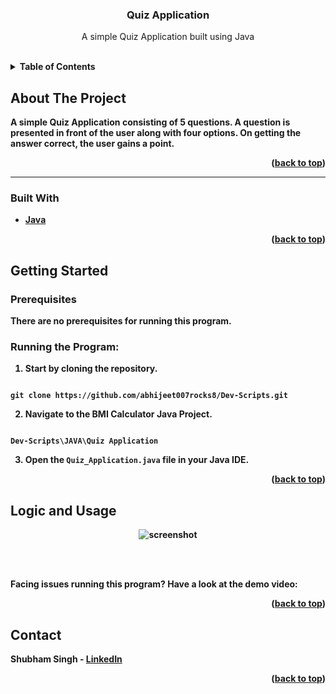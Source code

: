 
<h3  align="center">Quiz Application</h3>

  

<p  align="center">
A simple Quiz Application built using Java
</p>

<br />

  
  
  
  
  

<details>

<summary><b>Table of Contents</summary>

<ol>

<li>

<a  href="#about-the-project">About The Project</a>

<ul>

<li><a  href="#built-with">Built With</a></li>

</ul>

</li>

<li>

<a  href="#getting-started">Getting Started</a>

<ul>

<li><a  href="#prerequisites">Prerequisites</a></li>

</ul>

</li>

<li><a  href="#logic-and-usage">Logic and Usage</a></li>

</li>

<li><a  href="#contact">Contact</a></li>

</ol>

</details>

  
  
  
  

## About The Project

  
  

A simple Quiz Application consisting of 5 questions. A question is presented in front of the user along with four options. On getting the answer correct, the user gains a point.

  
  

<p  align="right">(<a  href="#top">back to top</a>)</p>

  
  

<hr>

  

### Built With

  

* [Java](https://www.java.com/en/)

  
  

<p  align="right">(<a  href="#top">back to top</a>)</p>

  
  
  
  

## Getting Started

  
  
  

### Prerequisites

  

There are no prerequisites for running this program.

  

### Running the Program:

  

1. Start by cloning the repository.

```

git clone https://github.com/abhijeet007rocks8/Dev-Scripts.git

```

2. Navigate to the BMI Calculator Java Project.

```

Dev-Scripts\JAVA\Quiz Application

```

3. Open the `Quiz_Application.java` file in your Java IDE.

  
  
  
  
  
  
  

<p  align="right">(<a  href="#top">back to top</a>)</p>

  
  
  
  

## Logic and Usage

  

<div  align="center">

<img  src="https://raw.githubusercontent.com/LiQuiD-404/Dev-Scripts/main/JAVA/Quiz%20Application/snips/snip1.png"  alt="screenshot" >

</div>

  



<br><br>

  

Facing issues running this program? Have a look at the demo video:

  
  


  
  
  
  
  
  
  

<p  align="right">(<a  href="#top">back to top</a>)</p>

  
  
  
  
  
  

## Contact

  

Shubham Singh - [LinkedIn](https://www.linkedin.com/in/shubham-singh-519769220/)

  
  
  

<p  align="right">(<a  href="#top">back to top</a>)</p>
